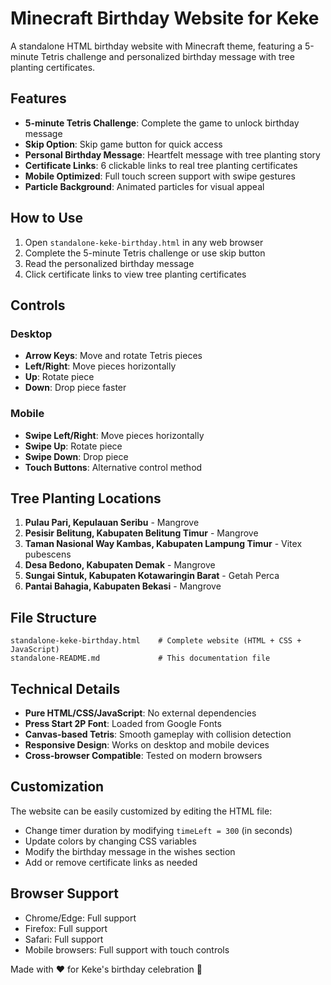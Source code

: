 # Minecraft Birthday Website for Keke

A standalone HTML birthday website with Minecraft theme, featuring a 5-minute Tetris challenge and personalized birthday message with tree planting certificates.

## Features

- **5-minute Tetris Challenge**: Complete the game to unlock birthday message
- **Skip Option**: Skip game button for quick access
- **Personal Birthday Message**: Heartfelt message with tree planting story
- **Certificate Links**: 6 clickable links to real tree planting certificates
- **Mobile Optimized**: Full touch screen support with swipe gestures
- **Particle Background**: Animated particles for visual appeal

## How to Use

1. Open `standalone-keke-birthday.html` in any web browser
2. Complete the 5-minute Tetris challenge or use skip button
3. Read the personalized birthday message
4. Click certificate links to view tree planting certificates

## Controls

### Desktop
- **Arrow Keys**: Move and rotate Tetris pieces
- **Left/Right**: Move pieces horizontally
- **Up**: Rotate piece
- **Down**: Drop piece faster

### Mobile
- **Swipe Left/Right**: Move pieces horizontally
- **Swipe Up**: Rotate piece
- **Swipe Down**: Drop piece
- **Touch Buttons**: Alternative control method

## Tree Planting Locations

1. **Pulau Pari, Kepulauan Seribu** - Mangrove
2. **Pesisir Belitung, Kabupaten Belitung Timur** - Mangrove
3. **Taman Nasional Way Kambas, Kabupaten Lampung Timur** - Vitex pubescens
4. **Desa Bedono, Kabupaten Demak** - Mangrove
5. **Sungai Sintuk, Kabupaten Kotawaringin Barat** - Getah Perca
6. **Pantai Bahagia, Kabupaten Bekasi** - Mangrove

## File Structure

```
standalone-keke-birthday.html    # Complete website (HTML + CSS + JavaScript)
standalone-README.md             # This documentation file
```

## Technical Details

- **Pure HTML/CSS/JavaScript**: No external dependencies
- **Press Start 2P Font**: Loaded from Google Fonts
- **Canvas-based Tetris**: Smooth gameplay with collision detection
- **Responsive Design**: Works on desktop and mobile devices
- **Cross-browser Compatible**: Tested on modern browsers

## Customization

The website can be easily customized by editing the HTML file:

- Change timer duration by modifying `timeLeft = 300` (in seconds)
- Update colors by changing CSS variables
- Modify the birthday message in the wishes section
- Add or remove certificate links as needed

## Browser Support

- Chrome/Edge: Full support
- Firefox: Full support
- Safari: Full support
- Mobile browsers: Full support with touch controls

Made with ❤️ for Keke's birthday celebration 🌿